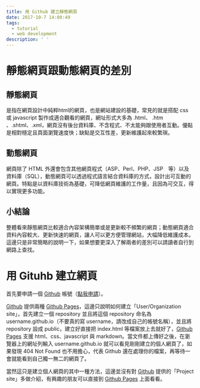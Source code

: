 ```yaml
---
title: 用 Github 建立靜態網頁
date: 2017-10-7 14:00:49
tags: 
  - tutorial
  - web development
description: ' '
---
```


# 靜態網頁跟動態網頁的差別

## 靜態網頁

是指在網頁設計中純粹html的網頁，也是網站建設的基礎，常見的就是搭配 css 或 javascript 製作成適合觀看的網頁，網址形式大多為 .html、 .htm 、.shtml、.xml，網頁沒有後台資料庫、不含程式、不太能夠跟使用者互動。優點是相對穩定且頁面瀏覽速度快；缺點是交互性差，更新維護起來較繁瑣。

## 動態網頁

網頁除了 HTML 外還會包含其他網頁程式（ASP、Perl、PHP、JSP　等）以及資料庫（SQL），動態網頁可以透過程式語言結合資料庫的方式，設計出可互動的網頁。特點是以資料庫技術為基礎，可降低網頁維護的工作量，且因為可交互，得以實現更多功能。

## 小結論

整體看來靜態網頁比較適合內容架構簡單或是更新較不頻繁的網頁；動態網頁適合資料內容較大、更新快速的網頁，讓人可以更方便管理網站，大幅降低維護成本。這邊只是非常簡略的說明一下，如果想要更深入了解兩者的差別可以請讀者自行到網路上查找。

# 用 Gituhb 建立網頁

首先要申請一個 [Github](https://github.com/) 帳號（[點我申請](https://github.com/)）。

[Github](https://github.com/) 提供兩種 [Github Pages](https://pages.github.com/)，這邊只說明如何建立「User/Organization site」，首先建立一個 repository 並且將這個 repository 命名為 username.github.io（不要真的寫 username，請改成自己的帳號名稱），並且將 repository 設成 public，建立好直接把 index.html 等檔案放上去就好了，[Github Pages](https://pages.github.com/) 支援 html、css、javascript 與 markdown。當文件都上傳好之後，在瀏覽器上的網址列輸入 username.github.io 就可以看見剛剛建立的個人網頁了，如果發現 404 Not Found 也不用擔心，代表 Github 還在處理你的檔案，再等待一會就能看到自己獨一無二的網頁了。

當然這只是建立個人網頁的其中一種方法，這邊並沒有對 [Github](https://github.com/) 提供的「Project site」多做介紹，有興趣的朋友可以直接到 [Github Pages](https://pages.github.com/) 上面看看。